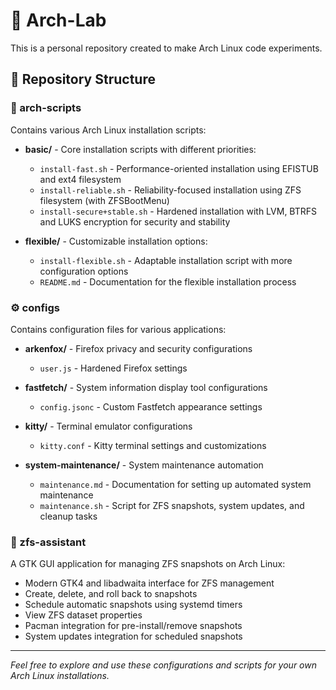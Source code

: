 # 🧪 Arch-Lab

This is a personal repository created to make Arch Linux code experiments.

## 📂 Repository Structure

### 🐧 arch-scripts

Contains various Arch Linux installation scripts:

- **basic/** - Core installation scripts with different priorities:
  - `install-fast.sh` - Performance-oriented installation using EFISTUB and ext4 filesystem
  - `install-reliable.sh` - Reliability-focused installation using ZFS filesystem (with ZFSBootMenu)
  - `install-secure+stable.sh` - Hardened installation with LVM, BTRFS and LUKS encryption for security and stability

- **flexible/** - Customizable installation options:
  - `install-flexible.sh` - Adaptable installation script with more configuration options
  - `README.md` - Documentation for the flexible installation process

### ⚙️ configs

Contains configuration files for various applications:

- **arkenfox/** - Firefox privacy and security configurations
  - `user.js` - Hardened Firefox settings

- **fastfetch/** - System information display tool configurations
  - `config.jsonc` - Custom Fastfetch appearance settings

- **kitty/** - Terminal emulator configurations
  - `kitty.conf` - Kitty terminal settings and customizations

- **system-maintenance/** - System maintenance automation
  - `maintenance.md` - Documentation for setting up automated system maintenance
  - `maintenance.sh` - Script for ZFS snapshots, system updates, and cleanup tasks

### 🔧 zfs-assistant

A GTK GUI application for managing ZFS snapshots on Arch Linux:

- Modern GTK4 and libadwaita interface for ZFS management
- Create, delete, and roll back to snapshots
- Schedule automatic snapshots using systemd timers
- View ZFS dataset properties
- Pacman integration for pre-install/remove snapshots
- System updates integration for scheduled snapshots

---

*Feel free to explore and use these configurations and scripts for your own Arch Linux installations.*
